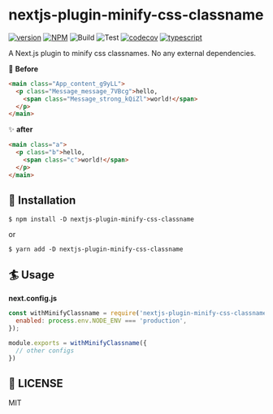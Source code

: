 # nextjs-plugin-minify-css-classname
<a href="https://www.npmjs.com/package/nextjs-plugin-minify-css-classname"><img src="https://img.shields.io/npm/v/nextjs-plugin-minify-css-classname.svg" alt="version"></a>
<a href="https://github.com/algolia/shipjs/blob/master/LICENSE"><img alt="NPM" src="https://img.shields.io/npm/l/shipjs"></a>
<img src="https://github.com/resessh/nextjs-plugin-minify-css-classname/workflows/Build/badge.svg" alt="Build" />
<img src="https://github.com/resessh/nextjs-plugin-minify-css-classname/workflows/Test/badge.svg" alt="Test" />
<a href="https://codecov.io/gh/resessh/nextjs-plugin-minify-css-classname"><img src="https://codecov.io/gh/resessh/nextjs-plugin-minify-css-classname/branch/master/graph/badge.svg" alt="codecov" /></a>
<a href="https://www.typescriptlang.org/docs/home.html"><img src="https://camo.githubusercontent.com/832d01092b0e822178475741271b049a2e27df13/68747470733a2f2f62616467656e2e6e65742f62616467652f2d2f547970655363726970742f626c75653f69636f6e3d74797065736372697074266c6162656c" alt="typescript" /></a>

A Next.js plugin to minify css classnames. No any external dependencies.

:construction: __Before__
```html
<main class="App_content_g9yLL">
  <p class="Message_message_7VBcg">hello,
    <span class="Message_strong_kQiZl">world!</span>
  </p>
</main>
```

:sparkles: __after__
```html
<main class="a">
  <p class="b">hello,
    <span class="c">world!</span>
  </p>
</main>
```

## :electric_plug: Installation
```shell
$ npm install -D nextjs-plugin-minify-css-classname
```
or
```shell
$ yarn add -D nextjs-plugin-minify-css-classname
```

## :surfer: Usage
__next.config.js__
```js
const withMinifyClassname = require('nextjs-plugin-minify-css-classname')({
  enabled: process.env.NODE_ENV === 'production',
});

module.exports = withMinifyClassname({
  // other configs
})
```

## :checkered_flag: LICENSE
MIT
